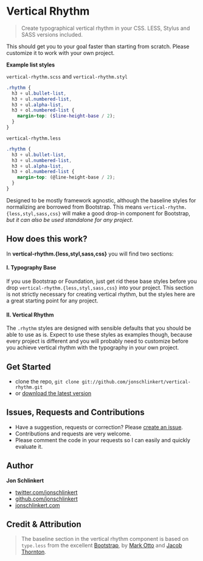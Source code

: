 # Vertical Rhythm

> Create typographical vertical rhythm in your CSS. LESS, Stylus and SASS versions included.

This should get you to your goal faster than starting from scratch. Please customize it to work with your own project.


**Example list styles**

`vertical-rhythm.scss` and `vertical-rhythm.styl`

```scss
.rhythm {
  h3 + ul.bullet-list,
  h3 + ul.numbered-list,
  h3 + ul.alpha-list,
  h3 + ol.numbered-list {
    margin-top: ($line-height-base / 2);
  }
}
```
`vertical-rhythm.less`

```scss
.rhythm {
  h3 + ul.bullet-list,
  h3 + ul.numbered-list,
  h3 + ul.alpha-list,
  h3 + ol.numbered-list {
    margin-top: (@line-height-base / 2);
  }
}
```

Designed to be mostly framework agnostic, although the baseline styles for normalizing are borrowed from Bootstrap. This means `vertical-rhythm.{less,styl,sass,css}` will make a good drop-in component for Bootstrap, _but it can also be used standalone for any project_.


## How does this work?
In **vertical-rhythm.{less,styl,sass,css}** you will find two sections:


#### I. Typography Base
If you use Bootstrap or Foundation, just get rid these base styles before you drop `vertical-rhythm.{less,styl,sass,css}` into your project. This section is not strictly necessary for creating vertical rhythm, but the styles here are a great starting point for any project.


#### II. Vertical Rhythm
The `.rhythm` styles are designed with sensible defaults that you should be able to use as is. Expect to use these styles as examples though, because every project is different and you will probably need to customize before you achieve vertical rhythm with the typography in your own project.


## Get Started
  * clone the repo, `git clone git://github.com/jonschlinkert/vertical-rhythm.git`
  * or [download the latest version](https://github.com/jonschlinkert/vertical-rhythm/zipball/master)


## Issues, Requests and Contributions
  * Have a suggestion, requests or correction? Please [create an issue](https://github.com/jonschlinkert/vertical-rhythm/issues).
  * Contributions and requests are very welcome.
  * Please comment the code in your requests so I can easily and quickly evaluate it.


## Author

**Jon Schlinkert**

+ [twitter.com/jonschlinkert](http://twitter.com/jonschlinkert)
+ [github.com/jonschlinkert](http://github.com/jonschlinkert)
+ [jonschlinkert.com](http://www.jonschlinkert.com)


## Credit & Attribution

> The baseline section in the vertical rhythm component is based on `type.less` from the excellent [Bootstrap](http://twitter.github.com/bootstrap), by [Mark Otto](https://github.com/mdo) and [Jacob Thornton](https://github.com/fat).

